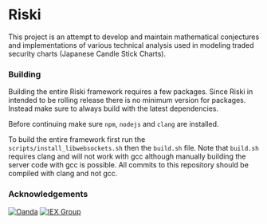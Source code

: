 # Riski

This project is an attempt to develop and maintain mathematical conjectures
and implementations of various technical analysis used in modeling
traded security charts (Japanese Candle Stick Charts).
### Building
Building the entire Riski framework requires a few packages. Since Riski
in intended to be rolling release there is no minimum version for packages.
Instead make sure to always build with the latest dependencies.

Before continuing make sure `npm`, `nodejs` and `clang` are installed.

To build the entire framework first run the `scripts/install_libwebsockets.sh`
then the `build.sh` file. Note that `build.sh` requires clang and will not work
with gcc although manually building the server code with gcc is possible. All
commits to this repository should be compiled with clang and not gcc.

### Acknowledgements

[![Oanda](https://avatars0.githubusercontent.com/u/658105?s=32)](https://github.com/oanda)
[![IEX Group](https://avatars3.githubusercontent.com/u/4103535?s=32)](https://github.com/iexg)
